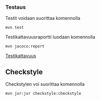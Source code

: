 ### Testaus

Testit voidaan suorittaa komennolla

```
mvn test
```

Testikattavuusraportti luodaan komennolla

```
mvn jacoco:report
```

[Testikattavuus](https://github.com/LiljaTom/MazeGenerator/blob/main/Documentation/Pictures/testikattavuus.png)

## Checkstyle

Checkstylen voi suorittaa komennolla

```
mvn jxr:jxr checkstyle:checkstyle
```
